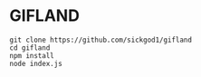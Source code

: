 # GIFLAND

```
git clone https://github.com/sickgod1/gifland
cd gifland
npm install
node index.js
```

